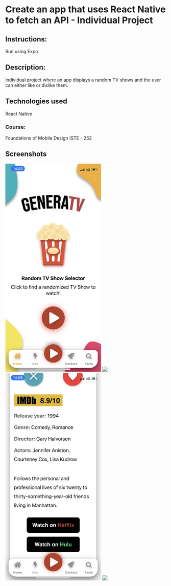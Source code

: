 # Create an app that uses React Native to fetch an API - Individual Project

## Instructions:
Run using Expo

## Description:
Individual project where an app displays a random TV shows and the user can either like or dislike them.

## Technologies used
React Native
### Course:
Foundations of Mobile Design ISTE - 252



## Screenshots
<div style="display:float">
<img src="https://github.com/mateujcic/Web-Development/blob/main/generatv/Screen%20Images/screen1.PNG" width="300">
<img src="https://github.com/mateujcic/Web-Development/blob/main/generatv/Screen%20Images/screen2.PNG" width="300">
<img src="https://github.com/mateujcic/Web-Development/blob/main/generatv/Screen%20Images/screen3.PNG" width="300">
<img src="https://github.com/mateujcic/Web-Development/blob/main/generatv/Screen%20Images/screen4.PNG" width="300">
<div>

